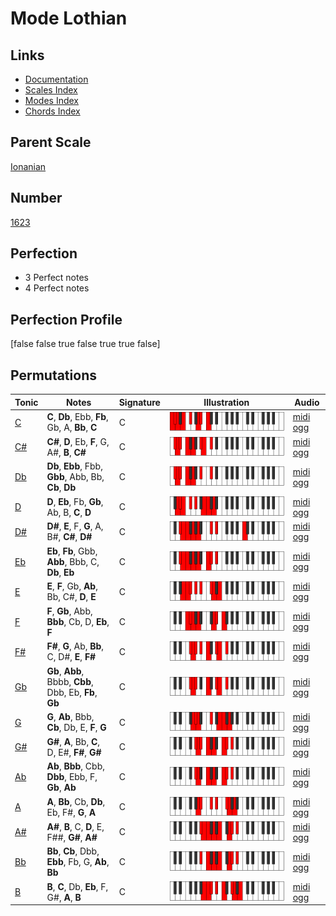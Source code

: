 # Mode Lothian

## Links

- [Documentation](index.md)
- [Scales Index](Scales.md)
- [Modes Index](Modes.md)
- [Chords Index](Chords.md)

## Parent Scale

[Ionanian](ScaleIonanian.md)

## Number

[1623](https://ianring.com/musictheory/scales/1623)

## Perfection

- 3 Perfect notes
- 4 Perfect notes

## Perfection Profile

[false false true false true true false]

## Permutations

| Tonic | Notes | Signature | Illustration | Audio |
|-------|-------|-----------|--------------|-------|
| [C](ModeCNaturalLothian.md) | **C**, **Db**, Ebb, **Fb**, Gb, A, **Bb**, **C** | C | ![CNaturalLothian](ModeCNaturalLothian.png) | [midi](ModeCNaturalLothian.mid) [ogg](ModeCNaturalLothian.ogg) |
| [C#](ModeCSharpLothian.md) | **C#**, **D**, Eb, **F**, G, A#, **B**, **C#** | C | ![CSharpLothian](ModeCSharpLothian.png) | [midi](ModeCSharpLothian.mid) [ogg](ModeCSharpLothian.ogg) |
| [Db](ModeDFlatLothian.md) | **Db**, **Ebb**, Fbb, **Gbb**, Abb, Bb, **Cb**, **Db** | C | ![DFlatLothian](ModeDFlatLothian.png) | [midi](ModeDFlatLothian.mid) [ogg](ModeDFlatLothian.ogg) |
| [D](ModeDNaturalLothian.md) | **D**, **Eb**, Fb, **Gb**, Ab, B, **C**, **D** | C | ![DNaturalLothian](ModeDNaturalLothian.png) | [midi](ModeDNaturalLothian.mid) [ogg](ModeDNaturalLothian.ogg) |
| [D#](ModeDSharpLothian.md) | **D#**, **E**, F, **G**, A, B#, **C#**, **D#** | C | ![DSharpLothian](ModeDSharpLothian.png) | [midi](ModeDSharpLothian.mid) [ogg](ModeDSharpLothian.ogg) |
| [Eb](ModeEFlatLothian.md) | **Eb**, **Fb**, Gbb, **Abb**, Bbb, C, **Db**, **Eb** | C | ![EFlatLothian](ModeEFlatLothian.png) | [midi](ModeEFlatLothian.mid) [ogg](ModeEFlatLothian.ogg) |
| [E](ModeENaturalLothian.md) | **E**, **F**, Gb, **Ab**, Bb, C#, **D**, **E** | C | ![ENaturalLothian](ModeENaturalLothian.png) | [midi](ModeENaturalLothian.mid) [ogg](ModeENaturalLothian.ogg) |
| [F](ModeFNaturalLothian.md) | **F**, **Gb**, Abb, **Bbb**, Cb, D, **Eb**, **F** | C | ![FNaturalLothian](ModeFNaturalLothian.png) | [midi](ModeFNaturalLothian.mid) [ogg](ModeFNaturalLothian.ogg) |
| [F#](ModeFSharpLothian.md) | **F#**, **G**, Ab, **Bb**, C, D#, **E**, **F#** | C | ![FSharpLothian](ModeFSharpLothian.png) | [midi](ModeFSharpLothian.mid) [ogg](ModeFSharpLothian.ogg) |
| [Gb](ModeGFlatLothian.md) | **Gb**, **Abb**, Bbbb, **Cbb**, Dbb, Eb, **Fb**, **Gb** | C | ![GFlatLothian](ModeGFlatLothian.png) | [midi](ModeGFlatLothian.mid) [ogg](ModeGFlatLothian.ogg) |
| [G](ModeGNaturalLothian.md) | **G**, **Ab**, Bbb, **Cb**, Db, E, **F**, **G** | C | ![GNaturalLothian](ModeGNaturalLothian.png) | [midi](ModeGNaturalLothian.mid) [ogg](ModeGNaturalLothian.ogg) |
| [G#](ModeGSharpLothian.md) | **G#**, **A**, Bb, **C**, D, E#, **F#**, **G#** | C | ![GSharpLothian](ModeGSharpLothian.png) | [midi](ModeGSharpLothian.mid) [ogg](ModeGSharpLothian.ogg) |
| [Ab](ModeAFlatLothian.md) | **Ab**, **Bbb**, Cbb, **Dbb**, Ebb, F, **Gb**, **Ab** | C | ![AFlatLothian](ModeAFlatLothian.png) | [midi](ModeAFlatLothian.mid) [ogg](ModeAFlatLothian.ogg) |
| [A](ModeANaturalLothian.md) | **A**, **Bb**, Cb, **Db**, Eb, F#, **G**, **A** | C | ![ANaturalLothian](ModeANaturalLothian.png) | [midi](ModeANaturalLothian.mid) [ogg](ModeANaturalLothian.ogg) |
| [A#](ModeASharpLothian.md) | **A#**, **B**, C, **D**, E, F##, **G#**, **A#** | C | ![ASharpLothian](ModeASharpLothian.png) | [midi](ModeASharpLothian.mid) [ogg](ModeASharpLothian.ogg) |
| [Bb](ModeBFlatLothian.md) | **Bb**, **Cb**, Dbb, **Ebb**, Fb, G, **Ab**, **Bb** | C | ![BFlatLothian](ModeBFlatLothian.png) | [midi](ModeBFlatLothian.mid) [ogg](ModeBFlatLothian.ogg) |
| [B](ModeBNaturalLothian.md) | **B**, **C**, Db, **Eb**, F, G#, **A**, **B** | C | ![BNaturalLothian](ModeBNaturalLothian.png) | [midi](ModeBNaturalLothian.mid) [ogg](ModeBNaturalLothian.ogg) |
